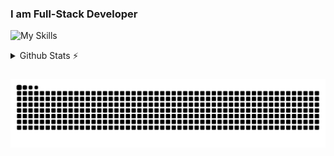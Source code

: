 ### I am Full-Stack Developer

![My Skills](https://skillicons.dev/icons?i=c,js,ts,python,react,nextjs,django,prisma,redis,docker)

<details>
  <summary>Github Stats ⚡</summary>
  
  <a href="#">![Github stats](https://github-readme-stats.vercel.app/api?username=admin12121&theme=transparent&count_private=true&hide_border=true&line_height=20&rank_icon=github)</a>
</details>

###
<img src="https://raw.githubusercontent.com/Admin12121/Admin12121/output/snake.svg" alt="Snake animation" />

